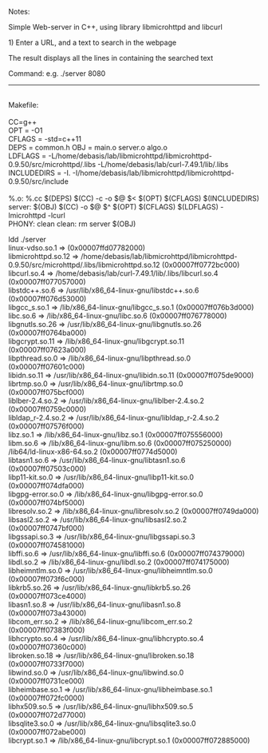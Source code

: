 <div>
<div id="js-repo-pjax-container" data-pjax-container="">
<div class="container new-discussion-timeline experiment-repo-nav">
<div class="repository-content">
<div id="readme" class="readme boxed-group clearfix announce instapaper_body md">
<article class="markdown-body entry-content">
<p>Notes:</p>
<p>Simple Web-server in C++, using library libmicrohttpd and libcurl</p>
<p>1) Enter a URL, and a text to search in the webpage</p>
<p>The result displays all the lines in containing the searched text</p>
<p>Command: e.g. ./server 8080</p>
<hr /><br />Makefile: <br /><br />CC=g++ <br />OPT = -O1 <br />CFLAGS = -std=c++11 <br />DEPS = common.h OBJ = main.o server.o algo.o <br />LDFLAGS = -L/home/debasis/lab/libmicrohttpd/libmicrohttpd-0.9.50/src/microhttpd/.libs -L/home/debasis/lab/curl-7.49.1/lib/.libs <br />INCLUDEDIRS = -I. -I/home/debasis/lab/libmicrohttpd/libmicrohttpd-0.9.50/src/include <br /><br />%.o: %.cc $(DEPS) $(CC) -c -o $@ $&lt; $(OPT) $(CFLAGS) $(INCLUDEDIRS) <br />server: $(OBJ) $(CC) -o $@ $^ $(OPT) $(CFLAGS) $(LDFLAGS) -lmicrohttpd -lcurl <br />PHONY: clean clean: rm server $(OBJ) <br />
<p>ldd ./server<br /> linux-vdso.so.1 =&gt; (0x00007ffd07782000)<br /> libmicrohttpd.so.12 =&gt; /home/debasis/lab/libmicrohttpd/libmicrohttpd-0.9.50/src/microhttpd/.libs/libmicrohttpd.so.12 (0x00007ff0772bc000)<br /> libcurl.so.4 =&gt; /home/debasis/lab/curl-7.49.1/lib/.libs/libcurl.so.4 (0x00007ff077057000)<br /> libstdc++.so.6 =&gt; /usr/lib/x86_64-linux-gnu/libstdc++.so.6 (0x00007ff076d53000)<br /> libgcc_s.so.1 =&gt; /lib/x86_64-linux-gnu/libgcc_s.so.1 (0x00007ff076b3d000)<br /> libc.so.6 =&gt; /lib/x86_64-linux-gnu/libc.so.6 (0x00007ff076778000)<br /> libgnutls.so.26 =&gt; /usr/lib/x86_64-linux-gnu/libgnutls.so.26 (0x00007ff0764ba000)<br /> libgcrypt.so.11 =&gt; /lib/x86_64-linux-gnu/libgcrypt.so.11 (0x00007ff07623a000)<br /> libpthread.so.0 =&gt; /lib/x86_64-linux-gnu/libpthread.so.0 (0x00007ff07601c000)<br /> libidn.so.11 =&gt; /usr/lib/x86_64-linux-gnu/libidn.so.11 (0x00007ff075de9000)<br /> librtmp.so.0 =&gt; /usr/lib/x86_64-linux-gnu/librtmp.so.0 (0x00007ff075bcf000)<br /> liblber-2.4.so.2 =&gt; /usr/lib/x86_64-linux-gnu/liblber-2.4.so.2 (0x00007ff0759c0000)<br /> libldap_r-2.4.so.2 =&gt; /usr/lib/x86_64-linux-gnu/libldap_r-2.4.so.2 (0x00007ff07576f000)<br /> libz.so.1 =&gt; /lib/x86_64-linux-gnu/libz.so.1 (0x00007ff075556000)<br /> libm.so.6 =&gt; /lib/x86_64-linux-gnu/libm.so.6 (0x00007ff075250000)<br /> /lib64/ld-linux-x86-64.so.2 (0x00007ff0774d5000)<br /> libtasn1.so.6 =&gt; /usr/lib/x86_64-linux-gnu/libtasn1.so.6 (0x00007ff07503c000)<br /> libp11-kit.so.0 =&gt; /usr/lib/x86_64-linux-gnu/libp11-kit.so.0 (0x00007ff074dfa000)<br /> libgpg-error.so.0 =&gt; /lib/x86_64-linux-gnu/libgpg-error.so.0 (0x00007ff074bf5000)<br /> libresolv.so.2 =&gt; /lib/x86_64-linux-gnu/libresolv.so.2 (0x00007ff0749da000)<br /> libsasl2.so.2 =&gt; /usr/lib/x86_64-linux-gnu/libsasl2.so.2 (0x00007ff0747bf000)<br /> libgssapi.so.3 =&gt; /usr/lib/x86_64-linux-gnu/libgssapi.so.3 (0x00007ff074581000)<br /> libffi.so.6 =&gt; /usr/lib/x86_64-linux-gnu/libffi.so.6 (0x00007ff074379000)<br /> libdl.so.2 =&gt; /lib/x86_64-linux-gnu/libdl.so.2 (0x00007ff074175000)<br /> libheimntlm.so.0 =&gt; /usr/lib/x86_64-linux-gnu/libheimntlm.so.0 (0x00007ff073f6c000)<br /> libkrb5.so.26 =&gt; /usr/lib/x86_64-linux-gnu/libkrb5.so.26 (0x00007ff073ce4000)<br /> libasn1.so.8 =&gt; /usr/lib/x86_64-linux-gnu/libasn1.so.8 (0x00007ff073a43000)<br /> libcom_err.so.2 =&gt; /lib/x86_64-linux-gnu/libcom_err.so.2 (0x00007ff07383f000)<br /> libhcrypto.so.4 =&gt; /usr/lib/x86_64-linux-gnu/libhcrypto.so.4 (0x00007ff07360c000)<br /> libroken.so.18 =&gt; /usr/lib/x86_64-linux-gnu/libroken.so.18 (0x00007ff0733f7000)<br /> libwind.so.0 =&gt; /usr/lib/x86_64-linux-gnu/libwind.so.0 (0x00007ff0731ce000)<br /> libheimbase.so.1 =&gt; /usr/lib/x86_64-linux-gnu/libheimbase.so.1 (0x00007ff072fc0000)<br /> libhx509.so.5 =&gt; /usr/lib/x86_64-linux-gnu/libhx509.so.5 (0x00007ff072d77000)<br /> libsqlite3.so.0 =&gt; /usr/lib/x86_64-linux-gnu/libsqlite3.so.0 (0x00007ff072abe000)<br /> libcrypt.so.1 =&gt; /lib/x86_64-linux-gnu/libcrypt.so.1 (0x00007ff072885000)</p>
</article>
</div>
</div>
</div>
</div>
</div>
<div class="container site-footer-container">&nbsp;</div>
